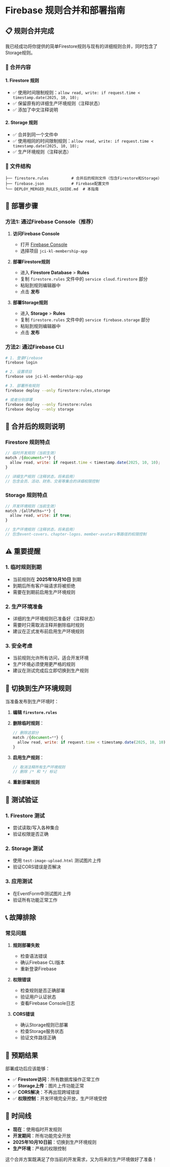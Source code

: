 # Firebase 规则合并和部署指南

## 📋 规则合并完成

我已经成功将你提供的简单Firestore规则与现有的详细规则合并，同时包含了Storage规则。

### 🔄 合并内容

#### 1. **Firestore 规则**
- ✅ 使用时间限制规则：`allow read, write: if request.time < timestamp.date(2025, 10, 10);`
- ✅ 保留原有的详细生产环境规则（注释状态）
- ✅ 添加了中文注释说明

#### 2. **Storage 规则**
- ✅ 合并到同一个文件中
- ✅ 使用相同的时间限制规则：`allow read, write: if request.time < timestamp.date(2025, 10, 10);`
- ✅ 生产环境规则（注释状态）

### 📁 文件结构

```
├── firestore.rules          # 合并后的规则文件（包含Firestore和Storage）
├── firebase.json            # Firebase配置文件
└── DEPLOY_MERGED_RULES_GUIDE.md  # 本指南
```

## 🚀 部署步骤

### 方法1: 通过Firebase Console（推荐）

1. **访问Firebase Console**
   - 打开 [Firebase Console](https://console.firebase.google.com/)
   - 选择项目 `jci-kl-membership-app`

2. **部署Firestore规则**
   - 进入 **Firestore Database** > **Rules**
   - 复制 `firestore.rules` 文件中的 `service cloud.firestore` 部分
   - 粘贴到规则编辑器中
   - 点击 **发布**

3. **部署Storage规则**
   - 进入 **Storage** > **Rules**
   - 复制 `firestore.rules` 文件中的 `service firebase.storage` 部分
   - 粘贴到规则编辑器中
   - 点击 **发布**

### 方法2: 通过Firebase CLI

```bash
# 1. 登录Firebase
firebase login

# 2. 设置项目
firebase use jci-kl-membership-app

# 3. 部署所有规则
firebase deploy --only firestore:rules,storage

# 或者分别部署
firebase deploy --only firestore:rules
firebase deploy --only storage
```

## 📝 合并后的规则说明

### Firestore 规则特点

```javascript
// 临时开发规则（当前生效）
match /{document=**} {
  allow read, write: if request.time < timestamp.date(2025, 10, 10);
}

// 详细生产规则（注释状态，将来启用）
// 包含会员、活动、财务、交易等集合的详细权限控制
```

### Storage 规则特点

```javascript
// 开发环境规则（当前生效）
match /{allPaths=**} {
  allow read, write: if true;
}

// 生产环境规则（注释状态，将来启用）
// 包含event-covers、chapter-logos、member-avatars等路径的权限控制
```

## ⚠️ 重要提醒

### 1. **临时规则到期**
- 当前规则在 **2025年10月10日** 到期
- 到期后所有客户端请求将被拒绝
- 需要在到期前启用生产环境规则

### 2. **生产环境准备**
- 详细的生产环境规则已准备好（注释状态）
- 需要时只需取消注释并删除临时规则
- 建议在正式发布前启用生产环境规则

### 3. **安全考虑**
- 当前规则允许所有访问，适合开发环境
- 生产环境必须使用更严格的规则
- 建议在测试完成后立即切换到生产规则

## 🔧 切换到生产环境规则

当准备发布到生产环境时：

1. **编辑 `firestore.rules`**
2. **删除临时规则**：
   ```javascript
   // 删除这部分
   match /{document=**} {
     allow read, write: if request.time < timestamp.date(2025, 10, 10);
   }
   ```

3. **启用生产规则**：
   ```javascript
   // 取消注释所有生产环境规则
   // 删除 /* 和 */ 标记
   ```

4. **重新部署规则**

## 🧪 测试验证

### 1. **Firestore 测试**
- 尝试读取/写入各种集合
- 验证权限是否正确

### 2. **Storage 测试**
- 使用 `test-image-upload.html` 测试图片上传
- 验证CORS错误是否解决

### 3. **应用测试**
- 在EventForm中测试图片上传
- 验证所有功能正常工作

## 📞 故障排除

### 常见问题

1. **规则部署失败**
   - 检查语法错误
   - 确认Firebase CLI版本
   - 重新登录Firebase

2. **权限错误**
   - 检查规则是否正确部署
   - 验证用户认证状态
   - 查看Firebase Console日志

3. **CORS错误**
   - 确认Storage规则已部署
   - 检查Storage服务状态
   - 验证文件路径正确

## 🎯 预期结果

部署成功后应该能够：

- ✅ **Firestore访问**：所有数据库操作正常工作
- ✅ **Storage上传**：图片上传功能正常
- ✅ **CORS解决**：不再出现跨域错误
- ✅ **权限控制**：开发环境完全开放，生产环境受控

## 📅 时间线

- **现在**：使用临时开发规则
- **开发期间**：所有功能完全开放
- **2025年10月10日前**：切换到生产环境规则
- **生产环境**：严格的权限控制

这个合并方案既满足了你当前的开发需求，又为将来的生产环境做好了准备！
